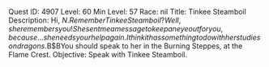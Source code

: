Quest ID: 4907
Level: 60
Min Level: 57
Race: nil
Title: Tinkee Steamboil
Description: Hi, $N.Remember Tinkee Steamboil?Well, she remembers you!She sent me a message to keep an eye out for you, because... she needs your help again.I think it has something to do with her studies on dragons.$B$BYou should speak to her in the Burning Steppes, at the Flame Crest.
Objective: Speak with Tinkee Steamboil.
